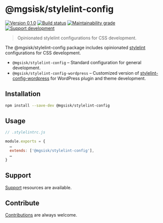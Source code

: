 # @mgsisk/stylelint-config

[![Version 0.1.0][img-version]][url-version]
[![Build status][img-build]][url-build]
[![Maintainability grade][img-maintainability]][url-maintainability]
[![Support development][img-support]][url-support]

> Opinionated stylelint configurations for CSS development.

The @mgsisk/stylelint-config package includes opinionated [stylelint]
configurations for CSS development.

- `@mgsisk/stylelint-config` – Standard configuration for general development.
- `@mgsisk/stylelint-config-wordpress` – Customized version of
  [stylelint-config-wordpress] for WordPress plugin and theme development.

[stylelint]: https://stylelint.io
[stylelint-config-wordpress]: https://github.com/WordPress-Coding-Standards/stylelint-config-wordpress

## Installation

```sh
npm install --save-dev @mgsisk/stylelint-config
```

## Usage

```js
// .stylelintrc.js

module.exports = {
  …
  extends: ['@mgsisk/stylelint-config'],
  …
}
```

## Support

[Support] resources are available.

[support]: https://github.com/mgsisk/stylelint-config/blob/master/support.md

## Contribute

[Contributions] are always welcome.

[Contributions]: https://github.com/mgsisk/stylelint-config/blob/master/contributing.md

[img-version]: https://img.shields.io/npm/v/@mgsisk/stylelint-config.svg?logo=npm
[img-build]: https://img.shields.io/travis/mgsisk/stylelint-config.svg?logo=travis
[img-maintainability]: https://api.codeclimate.com/v1/badges/976317b25791db4f0e17/maintainability
[img-support]: https://img.shields.io/badge/donate-coffee-darkorange.svg?logo=gratipay&logoColor=fff

[url-version]: https://npmjs.com/package/@mgsisk/stylelint-config
[url-build]: https://travis-ci.org/mgsisk/stylelint-config
[url-maintainability]: https://codeclimate.com/github/mgsisk/stylelint-config/maintainability
[url-support]: https://buymeacoffee.com/mgsisk
